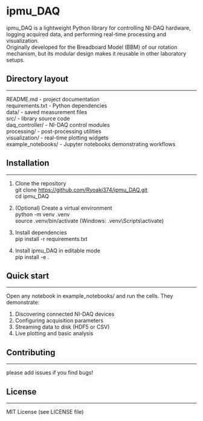 # ipmu_DAQ

ipmu_DAQ is a lightweight Python library for controlling NI-DAQ hardware, logging acquired data, and performing real-time processing and visualization.  
Originally developed for the Breadboard Model (BBM) of our rotation mechanism, but its modular design makes it reusable in other laboratory setups.

## Directory layout
----------------
README.md            - project documentation  
requirements.txt     - Python dependencies  
data/                - saved measurement files  
src/                 - library source code  
    daq_controller/    - NI-DAQ control modules  
    processing/        - post-processing utilities  
    visualization/     - real-time plotting widgets  
example_notebooks/   - Jupyter notebooks demonstrating workflows  

## Installation
------------
1. Clone the repository  
   git clone https://github.com/Ryoaki374/ipmu_DAQ.git  
   cd ipmu_DAQ  

2. (Optional) Create a virtual environment  
   python -m venv .venv  
   source .venv/bin/activate     (Windows: .venv\Scripts\activate)  

3. Install dependencies  
   pip install -r requirements.txt  

4. Install ipmu_DAQ in editable mode  
   pip install -e .  

## Quick start
-----------
Open any notebook in example_notebooks/ and run the cells. They demonstrate:  
1. Discovering connected NI-DAQ devices  
2. Configuring acquisition parameters  
3. Streaming data to disk (HDF5 or CSV)  
4. Live plotting and basic analysis   

## Contributing
------------
please add issues if you find bugs!

## License
-------
MIT License (see LICENSE file)
